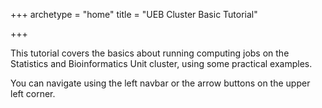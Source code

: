 +++
archetype = "home"
title = "UEB Cluster Basic Tutorial"

+++

This tutorial covers the basics about running computing jobs on the Statistics and Bioinformatics Unit cluster, using some practical examples.  

You can navigate using the left navbar or the arrow buttons on the upper left corner.

